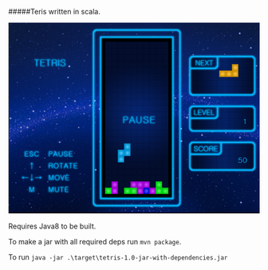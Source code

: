 #####Teris written in scala.

![main windows](main.png)

Requires Java8 to be built. 

To make a jar with all required deps run `mvn package`. 

To run `java -jar .\target\tetris-1.0-jar-with-dependencies.jar`
